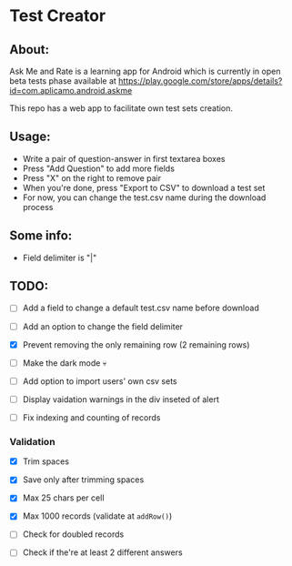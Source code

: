 # Test Creator

## About:
Ask Me and Rate is a learning app for Android which is currently in open beta tests phase available at https://play.google.com/store/apps/details?id=com.aplicamo.android.askme

This repo has a web app to facilitate own test sets creation.

## Usage:
- Write a pair of question-answer in first textarea boxes
- Press "Add Question" to add more fields
- Press "X" on the right to remove pair
- When you're done, press "Export to CSV" to download a test set
- For now, you can change the test.csv name during the download process

## Some info:
- Field delimiter is "|"

## TODO:
- [ ] Add a field to change a default test.csv name before download
- [ ] Add an option to change the field delimiter
- [x] Prevent removing the only remaining row (2 remaining rows)
- [ ] Make the dark mode 💀
- [ ] Add option to import users' own csv sets
- [ ] Display vaidation warnings in the div inseted of alert
- [ ] Fix indexing and counting of records


### Validation
- [x] Trim spaces
- [x] Save only after trimming spaces
- [x] Max 25 chars per cell
- [x] Max 1000 records (validate at `addRow()`)
- [ ] Check for doubled records
- [ ] Check if the're at least 2 different answers

